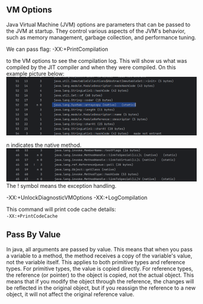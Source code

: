 ## VM Options
Java Virtual Machine (JVM) options are parameters that can be 
passed to the JVM at startup. They control various aspects of the JVM's behavior,
such as memory management, garbage collection, and performance tuning.

We can pass flag:
-XX:+PrintCompilation

to the VM options to see the compilation log. This will
show us what was compiled by the JIT compiler and when they were compiled.
On this example picture below:
![img.png](img.png)

n indicates the native method.
![img_1.png](img_1.png)
The ! symbol means the exception handling.

-XX:+UnlockDiagnosticVMOptions
-XX:+LogCompilation

This command will print code cache details: <br/>
``` -XX:+PrintCodeCache ```


## Pass By Value
In java, all arguments are passed by value. This means that when you pass a variable to a method,
the method receives a copy of the variable's value, not the variable itself. This applies to
both primitive types and reference types.
For primitive types, the value is copied directly. For reference types, the reference (or pointer)
to the object is copied, not the actual object. This means that if you modify the object
through the reference, the changes will be reflected in the original object, but if you
reassign the reference to a new object, it will not affect the original reference value.
